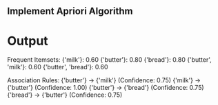 ## Implement Apriori Algorithm

# Output 
Frequent Itemsets:
{'milk'}: 0.60
{'butter'}: 0.80
{'bread'}: 0.80
{'butter', 'milk'}: 0.60
{'butter', 'bread'}: 0.60

Association Rules:
{'butter'} -> {'milk'} (Confidence: 0.75)
{'milk'} -> {'butter'} (Confidence: 1.00)
{'butter'} -> {'bread'} (Confidence: 0.75)
{'bread'} -> {'butter'} (Confidence: 0.75)
